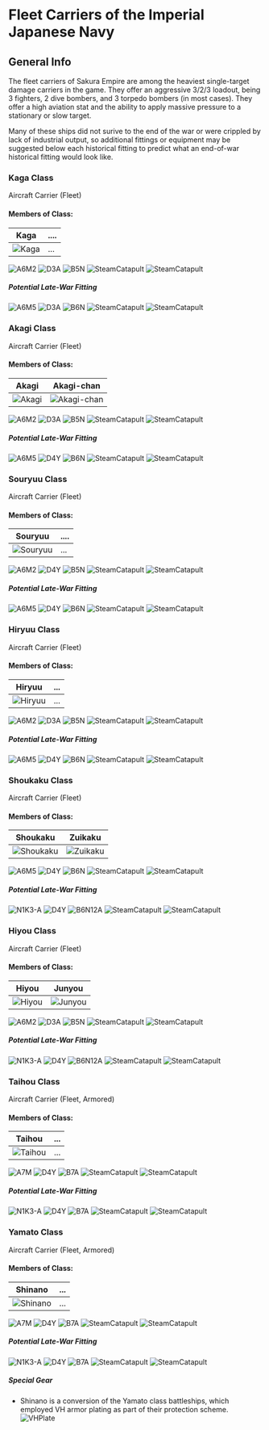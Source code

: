 # Fleet Carriers of the Imperial Japanese Navy

## General Info

The fleet carriers of Sakura Empire are among the heaviest single-target damage carriers in the game. They offer an aggressive 3/2/3 loadout, being 3 fighters, 2 dive bombers, and 3 torpedo bombers (in most cases). They offer a high aviation stat and the ability to apply massive pressure to a stationary or slow target.

Many of these ships did not surive to the end of the war or were crippled by lack of industrial output, so additional fittings or equipment may be suggested below each historical fitting to predict what an end-of-war historical fitting would look like.

### Kaga Class

Aircraft Carrier (Fleet)

#### Members of Class: <br/>
Kaga | ....
| ----- | ----- |
![Kaga](/Icons/Ship/EagleUnion/Kaga.png) |      ...        <br/>

![A6M2](/Icons/Equipment/Aircraft/Fighter/A6M2.png)
![D3A](/Icons/Equipment/Aircraft/Bomber/D3A.png)
![B5N](/Icons/Equipment/Aircraft/Torpedo/B5N.png)
![SteamCatapult](/Icons/Equipment/Auxiliary/SteamCatapult.png)
![SteamCatapult](/Icons/Equipment/Auxiliary/DropTank.png) <br/>

##### Potential Late-War Fitting

![A6M5](/Icons/Equipment/Aircraft/Fighter/A6M3M32.png)
![D3A](/Icons/Equipment/Aircraft/Bomber/D3AT99.png)
![B6N](/Icons/Equipment/Aircraft/Torpedo/B6N.png)
![SteamCatapult](/Icons/Equipment/Auxiliary/SteamCatapult.png)
![SteamCatapult](/Icons/Equipment/Auxiliary/DropTank.png) <br/>

### Akagi Class

Aircraft Carrier (Fleet)

#### Members of Class: <br/>
Akagi | Akagi-chan
| ----- | ----- |
![Akagi](/Icons/Ship/EagleUnion/Akagi.png) | ![Akagi-chan](/Icons/Ship/EagleUnion/Akagi-chan.png) |  <br/>

![A6M2](/Icons/Equipment/Aircraft/Fighter/A6M2.png)
![D3A](/Icons/Equipment/Aircraft/Bomber/D3AT99.png)
![B5N](/Icons/Equipment/Aircraft/Torpedo/B5N.png)
![SteamCatapult](/Icons/Equipment/Auxiliary/SteamCatapult.png)
![SteamCatapult](/Icons/Equipment/Auxiliary/DropTank.png) <br/>

##### Potential Late-War Fitting

![A6M5](/Icons/Equipment/Aircraft/Fighter/A6M3M32.png)
![D4Y](/Icons/Equipment/Aircraft/Bomber/D4Y.png)
![B6N](/Icons/Equipment/Aircraft/Torpedo/B6N.png)
![SteamCatapult](/Icons/Equipment/Auxiliary/SteamCatapult.png)
![SteamCatapult](/Icons/Equipment/Auxiliary/DropTank.png) <br/>

### Souryuu Class

Aircraft Carrier (Fleet)

#### Members of Class: <br/>
Souryuu | ....
| ----- | ----- |
![Souryuu](/Icons/Ship/EagleUnion/Souryuu.png) |      ...        <br/>

![A6M2](/Icons/Equipment/Aircraft/Fighter/A6M2.png)
![D4Y](/Icons/Equipment/Aircraft/Bomber/D4Y.png)
![B5N](/Icons/Equipment/Aircraft/Torpedo/B5N.png)
![SteamCatapult](/Icons/Equipment/Auxiliary/SteamCatapult.png)
![SteamCatapult](/Icons/Equipment/Auxiliary/DropTank.png) <br/>

##### Potential Late-War Fitting

![A6M5](/Icons/Equipment/Aircraft/Fighter/A6M3M32.png)
![D4Y](/Icons/Equipment/Aircraft/Bomber/D4Y.png)
![B6N](/Icons/Equipment/Aircraft/Torpedo/B6N.png)
![SteamCatapult](/Icons/Equipment/Auxiliary/SteamCatapult.png)
![SteamCatapult](/Icons/Equipment/Auxiliary/DropTank.png) <br/>

### Hiryuu Class

Aircraft Carrier (Fleet)

#### Members of Class: <br/>
Hiryuu | ...
| ----- | ----- |
![Hiryuu](/Icons/Ship/EagleUnion/Hiryuu.png) | ...  <br/>

![A6M2](/Icons/Equipment/Aircraft/Fighter/A6M2.png)
![D3A](/Icons/Equipment/Aircraft/Bomber/D3A.png)
![B5N](/Icons/Equipment/Aircraft/Torpedo/B5N.png)
![SteamCatapult](/Icons/Equipment/Auxiliary/SteamCatapult.png)
![SteamCatapult](/Icons/Equipment/Auxiliary/DropTank.png) <br/>

##### Potential Late-War Fitting

![A6M5](/Icons/Equipment/Aircraft/Fighter/A6M3M32.png)
![D4Y](/Icons/Equipment/Aircraft/Bomber/D4Y.png)
![B6N](/Icons/Equipment/Aircraft/Torpedo/B6N.png)
![SteamCatapult](/Icons/Equipment/Auxiliary/SteamCatapult.png)
![SteamCatapult](/Icons/Equipment/Auxiliary/DropTank.png) <br/>

### Shoukaku Class

Aircraft Carrier (Fleet)

#### Members of Class: <br/>
Shoukaku | Zuikaku
| ----- | ----- |
![Shoukaku](/Icons/Ship/EagleUnion/Shoukaku.png) | ![Zuikaku](/Icons/Ship/EagleUnion/Zuikaku.png) |  <br/>

![A6M5](/Icons/Equipment/Aircraft/Fighter/A6M5.png)
![D4Y](/Icons/Equipment/Aircraft/Bomber/D4Y.png)
![B6N](/Icons/Equipment/Aircraft/Torpedo/B6N.png)
![SteamCatapult](/Icons/Equipment/Auxiliary/SteamCatapult.png)
![SteamCatapult](/Icons/Equipment/Auxiliary/DropTank.png) <br/>

##### Potential Late-War Fitting

![N1K3-A](/Icons/Equipment/Aircraft/Fighter/N1K3-A.png)
![D4Y](/Icons/Equipment/Aircraft/Bomber/D4Y12A.png)
![B6N12A](/Icons/Equipment/Aircraft/Torpedo/B6N12A.png)
![SteamCatapult](/Icons/Equipment/Auxiliary/SteamCatapult.png)
![SteamCatapult](/Icons/Equipment/Auxiliary/DropTank.png) <br/>

### Hiyou Class

Aircraft Carrier (Fleet)

#### Members of Class: <br/>
Hiyou | Junyou
| ----- | ----- |
![Hiyou](/Icons/Ship/EagleUnion/Hiyou.png) | ![Junyou](/Icons/Ship/EagleUnion/Junyou.png) |  <br/>

![A6M2](/Icons/Equipment/Aircraft/Fighter/A6M5.png)
![D3A](/Icons/Equipment/Aircraft/Bomber/D3A.png)
![B5N](/Icons/Equipment/Aircraft/Torpedo/B5N.png)
![SteamCatapult](/Icons/Equipment/Auxiliary/SteamCatapult.png)
![SteamCatapult](/Icons/Equipment/Auxiliary/DropTank.png) <br/>

##### Potential Late-War Fitting

![N1K3-A](/Icons/Equipment/Aircraft/Fighter/N1K3-A.png)
![D4Y](/Icons/Equipment/Aircraft/Bomber/D4Y12A.png)
![B6N12A](/Icons/Equipment/Aircraft/Torpedo/B6N12A.png)
![SteamCatapult](/Icons/Equipment/Auxiliary/SteamCatapult.png)
![SteamCatapult](/Icons/Equipment/Auxiliary/DropTank.png) <br/>

### Taihou Class

Aircraft Carrier (Fleet, Armored)

#### Members of Class: <br/>
Taihou | ...
| ----- | ----- |
![Taihou](/Icons/Ship/EagleUnion/Taihou.png) | ...  <br/>

![A7M](/Icons/Equipment/Aircraft/Fighter/A7M.png)
![D4Y](/Icons/Equipment/Aircraft/Bomber/D4Y.png)
![B7A](/Icons/Equipment/Aircraft/Torpedo/B7A.png)
![SteamCatapult](/Icons/Equipment/Auxiliary/SteamCatapult.png)
![SteamCatapult](/Icons/Equipment/Auxiliary/DropTank.png) <br/>

##### Potential Late-War Fitting

![N1K3-A](/Icons/Equipment/Aircraft/Fighter/N1K3-A.png)
![D4Y](/Icons/Equipment/Aircraft/Bomber/D4Y12A.png)
![B7A](/Icons/Equipment/Aircraft/Torpedo/B7A.png)
![SteamCatapult](/Icons/Equipment/Auxiliary/SteamCatapult.png)
![SteamCatapult](/Icons/Equipment/Auxiliary/DropTank.png) <br/>

### Yamato Class

Aircraft Carrier (Fleet, Armored)

#### Members of Class: <br/>
Shinano | ...
| ----- | ----- |
![Shinano](/Icons/Ship/EagleUnion/Shinano.png) | ...  <br/>

![A7M](/Icons/Equipment/Aircraft/Fighter/A7M.png)
![D4Y](/Icons/Equipment/Aircraft/Bomber/D4Y.png)
![B7A](/Icons/Equipment/Aircraft/Torpedo/B7A.png)
![SteamCatapult](/Icons/Equipment/Auxiliary/SteamCatapult.png)
![SteamCatapult](/Icons/Equipment/Auxiliary/DropTank.png) <br/>

##### Potential Late-War Fitting

![N1K3-A](/Icons/Equipment/Aircraft/Fighter/N1K3-A.png)
![D4Y](/Icons/Equipment/Aircraft/Bomber/D4Y12A.png)
![B7A](/Icons/Equipment/Aircraft/Torpedo/B7A.png)
![SteamCatapult](/Icons/Equipment/Auxiliary/SteamCatapult.png)
![SteamCatapult](/Icons/Equipment/Auxiliary/DropTank.png) <br/>

##### Special Gear

* Shinano is a conversion of the Yamato class battleships, which employed VH armor plating as part of their protection scheme.
![VHPlate](/Icons/Equipment/Auxiliary/VHPlate.png) <br/>